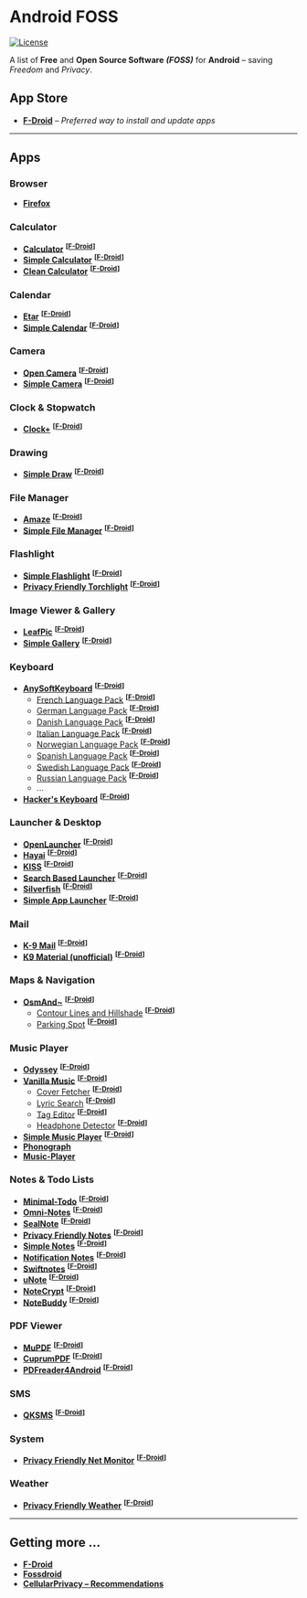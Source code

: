 # Android FOSS

[![License](https://img.shields.io/badge/license-GPLv3-yellow.svg)](LICENSE)

A list of **Free** and **Open Source Software** ***(FOSS)*** for **Android** – saving *Freedom* and *Privacy*.


## App Store
- [**F-Droid**](https://f-droid.org/) *– Preferred way to install and update apps*

------------------------

## Apps

### Browser
- [**Firefox**](https://www.mozilla.org/de/firefox/android/)


### Calculator
- [**Calculator**](https://github.com/Xlythe/Calculator) <sup>**[[F-Droid](https://f-droid.org/repository/browse/?fdid=com.xlythe.calculator.material)]**</sup>
- [**Simple Calculator**](https://github.com/SimpleMobileTools/Simple-Calculator) <sup>**[[F-Droid](https://f-droid.org/repository/browse/?fdid=com.simplemobiletools.calculator)]**</sup>
- [**Clean Calculator**](https://github.com/jchmrt/clean-calculator) <sup>**[[F-Droid](https://f-droid.org/repository/browse/?fdid=home.jmstudios.calc)]**</sup>


### Calendar
- [**Etar**](https://github.com/Etar-Group/Etar-Calendar) <sup>**[[F-Droid](https://f-droid.org/repository/browse/?fdid=ws.xsoh.etar)]**</sup>
- [**Simple Calendar**](https://github.com/SimpleMobileTools/Simple-Calendar) <sup>**[[F-Droid](https://f-droid.org/repository/browse/?fdid=com.simplemobiletools.calendar)]**</sup>


### Camera
- [**Open Camera**](http://opencamera.sourceforge.net/) <sup>**[[F-Droid](https://f-droid.org/repository/browse/?fdid=net.sourceforge.opencamera)]**</sup>
- [**Simple Camera**](https://github.com/SimpleMobileTools/Simple-Camera) <sup>**[[F-Droid](https://f-droid.org/repository/browse/?fdid=com.simplemobiletools.camera)]**</sup>


### Clock & Stopwatch
- [**Clock+**](https://github.com/philliphsu/ClockPlus) <sup>**[[F-Droid](https://f-droid.org/repository/browse/?fdid=com.philliphsu.clock2)]**</sup>


### Drawing
- [**Simple Draw**](https://github.com/SimpleMobileTools/Simple-Draw) <sup>**[[F-Droid](https://f-droid.org/repository/browse/?fdid=com.simplemobiletools.draw)]**</sup>


### File Manager
- [**Amaze**](https://github.com/arpitkh96/AmazeFileManager) <sup>**[[F-Droid](https://f-droid.org/repository/browse/?fdid=com.amaze.filemanager)]**</sup>
- [**Simple File Manager**](https://github.com/SimpleMobileTools/Simple-File-Manager) <sup>**[[F-Droid](https://f-droid.org/repository/browse/?fdid=com.simplemobiletools.filemanager)]**</sup>


### Flashlight
- [**Simple Flashlight**](https://github.com/SimpleMobileTools/Simple-Flashlight) <sup>**[[F-Droid](https://f-droid.org/repository/browse/?fdid=com.simplemobiletools.flashlight)]**</sup>
- [**Privacy Friendly Torchlight**](https://www.secuso.informatik.tu-darmstadt.de/en/secuso/research/results/privacy-friendly-apps/torchlight-app/) <sup>**[[F-Droid](https://f-droid.org/repository/browse/?fdid=com.secuso.torchlight2)]**</sup>


### Image Viewer & Gallery
- [**LeafPic**](https://github.com/HoraApps/LeafPic) <sup>**[[F-Droid](https://f-droid.org/repository/browse/?fdid=org.horaapps.leafpic)]**</sup>
- [**Simple Gallery**](https://github.com/SimpleMobileTools/Simple-Gallery) <sup>**[[F-Droid](https://f-droid.org/repository/browse/?fdid=com.simplemobiletools.gallery)]**</sup>


### Keyboard
- [**AnySoftKeyboard**](https://anysoftkeyboard.github.io/) <sup>**[[F-Droid](https://f-droid.org/repository/browse/?fdid=com.menny.android.anysoftkeyboard)]**</sup>
    - [French Language Pack](https://github.com/AnySoftKeyboard/LanguagePack) <sup>**[[F-Droid](https://f-droid.org/repository/browse/?fdid=com.anysoftkeyboard.languagepack.french_xlarge)]**</sup>
    - [German Language Pack](https://github.com/AnySoftKeyboard/LanguagePack) <sup>**[[F-Droid](https://f-droid.org/repository/browse/?fdid=com.anysoftkeyboard.languagepack.german)]**</sup>
    - [Danish Language Pack](https://github.com/AnySoftKeyboard/LanguagePack) <sup>**[[F-Droid](https://f-droid.org/repository/browse/?fdid=com.anysoftkeyboard.languagepack.danish)]**</sup>
    - [Italian Language Pack](https://github.com/AnySoftKeyboard/LanguagePack) <sup>**[[F-Droid](https://f-droid.org/repository/browse/?fdid=com.anysoftkeyboard.languagepack.italian)]**</sup>
    - [Norwegian Language Pack](https://github.com/AnySoftKeyboard/LanguagePack) <sup>**[[F-Droid](https://f-droid.org/repository/browse/?fdid=com.anysoftkeyboard.languagepack.norwegian)]**</sup>
    - [Spanish Language Pack](https://github.com/AnySoftKeyboard/LanguagePack) <sup>**[[F-Droid](https://f-droid.org/repository/browse/?fdid=com.anysoftkeyboard.languagepack.spain)]**</sup>
    - [Swedish Language Pack](https://github.com/AnySoftKeyboard/LanguagePack) <sup>**[[F-Droid](https://f-droid.org/repository/browse/?fdid=com.anysoftkeyboard.languagepack.swedish)]**</sup>
    - [Russian Language Pack](https://github.com/AnySoftKeyboard/LanguagePack) <sup>**[[F-Droid](https://f-droid.org/repository/browse/?fdid=com.anysoftkeyboard.languagepack.russian2)]**</sup>
    - ...
- [**Hacker's Keyboard**](https://github.com/klausw/hackerskeyboard) <sup>**[[F-Droid](https://f-droid.org/repository/browse/?fdid=org.pocketworkstation.pckeyboard)]**</sup>

### Launcher & Desktop
- [**OpenLauncher**](https://github.com/BennyKok/OpenLauncher) <sup>**[[F-Droid](https://f-droid.org/repository/browse/?fdid=com.benny.openlauncher)]**</sup>
- [**Hayai**](https://github.com/seizonsenryaku/HayaiLauncher) <sup>**[[F-Droid](https://f-droid.org/repository/browse/?fdid=com.hayaisoftware.launcher)]**</sup>
- [**KISS**](http://kisslauncher.com/) <sup>**[[F-Droid](https://f-droid.org/repository/browse/?fdid=fr.neamar.kiss)]**</sup>
- [**Search Based Launcher**](https://github.com/vackosar/search-based-launcher/) <sup>**[[F-Droid](https://f-droid.org/repository/browse/?fdid=com.vackosar.searchbasedlauncher)]**</sup>
- [**Silverfish**](https://github.com/stanipintjuk/Silverfish) <sup>**[[F-Droid](https://f-droid.org/repository/browse/?fdid=com.launcher.silverfish)]**</sup>
- [**Simple App Launcher**](https://github.com/SimpleMobileTools/Simple-App-Launcher) <sup>**[[F-Droid](https://f-droid.org/repository/browse/?fdid=com.simplemobiletools.applauncher)]**</sup>


### Mail
- [**K-9 Mail**](https://github.com/k9mail/k-9) <sup>**[[F-Droid](https://f-droid.org/repository/browse/?fdid=com.fsck.k9)]**</sup>
- [**K9 Material (unofficial)**](https://github.com/scoute-dich/K9-MailClient) <sup>**[[F-Droid](https://f-droid.org/repository/browse/?fdid=com.fsck.k9.material)]**</sup>


### Maps & Navigation
- [**OsmAnd~**](http://osmand.net/) <sup>**[[F-Droid](https://f-droid.org/repository/browse/?fdid=net.osmand.plus)]**</sup>
  - [Contour Lines and Hillshade](http://osmand.net/features?id=contour-lines-plugin) <sup>**[[F-Droid](https://f-droid.org/repository/browse/?fdid=net.osmand.srtmPlugin.paid)]**</sup>
  - [Parking Spot](http://osmand.net/features?id=parking-plugin) <sup>**[[F-Droid](https://f-droid.org/repository/browse/?fdid=net.osmand.parkingPlugin)]**</sup>


### Music Player
- [**Odyssey**](https://github.com/gateship-one/odyssey) <sup>**[[F-Droid](https://f-droid.org/repository/browse/?fdid=org.gateshipone.odyssey)]**</sup>
- [**Vanilla Music**](http://vanillamusic.io/) <sup>**[[F-Droid](https://f-droid.org/repository/browse/?fdid=ch.blinkenlights.android.vanilla)]**</sup>
    - [Cover Fetcher](http://vanillamusic.io/) <sup>**[[F-Droid](https://f-droid.org/repository/browse/?fdid=com.kanedias.vanilla.coverfetch)]**</sup>
    - [Lyric Search](http://vanillamusic.io/) <sup>**[[F-Droid](https://f-droid.org/repository/browse/?fdid=com.kanedias.vanilla.lyrics)]**</sup>
    - [Tag Editor](http://vanillamusic.io/) <sup>**[[F-Droid](https://f-droid.org/repository/browse/?fdid=com.kanedias.vanilla.audiotag)]**</sup>
    - [Headphone Detector](http://vanillamusic.io/) <sup>**[[F-Droid](https://f-droid.org/repository/browse/?fdid=ch.blinkenlights.android.vanillaplug)]**</sup>
- [**Simple Music Player**](https://github.com/SimpleMobileTools/Simple-Music-Player) <sup>**[[F-Droid](https://f-droid.org/repository/browse/?fdid=com.simplemobiletools.musicplayer)]**</sup>
- [**Phonograph**](https://github.com/kabouzeid/Phonograph)
- [**Music-Player**](https://github.com/andremion/Music-Player)


### Notes & Todo Lists
- [**Minimal-Todo**](https://github.com/rubenroy/Minimal-Todo) <sup>**[[F-Droid](https://f-droid.org/repository/browse/?fdid=com.rubenroy.minimaltodo)]**</sup>
- [**Omni-Notes**](https://federicoiosue.github.io/Omni-Notes/) <sup>**[[F-Droid](https://f-droid.org/repository/browse/?fdid=it.feio.android.omninotes.foss)]**</sup>
- [**SealNote**](https://github.com/vishesh/sealnote) <sup>**[[F-Droid](https://f-droid.org/repository/browse/?fdid=com.twistedplane.sealnote)]**</sup>
- [**Privacy Friendly Notes**](https://www.secuso.informatik.tu-darmstadt.de/en/secuso/research/results/privacy-friendly-apps/notes/) <sup>**[[F-Droid](https://f-droid.org/repository/browse/?fdid=org.secuso.privacyfriendlynotes)]**</sup>
- [**Simple Notes**](https://github.com/SimpleMobileTools/Simple-Notes) <sup>**[[F-Droid](https://f-droid.org/repository/browse/?fdid=com.simplemobiletools.notes)]**</sup>
- [**Notification Notes**](https://github.com/khuttun/NotificationNotes) <sup>**[[F-Droid](https://f-droid.org/repository/browse/?fdid=com.khuttun.notificationnotes)]**</sup>
- [**Swiftnotes**](https://github.com/adrianchifor/Swiftnotes) <sup>**[[F-Droid](https://f-droid.org/repository/browse/?fdid=com.moonpi.swiftnotes)]**</sup>
- [**uNote**](https://gitlab.com/Varlorg/uNote) <sup>**[[F-Droid](https://f-droid.org/repository/browse/?fdid=app.varlorg.unote)]**</sup>
- [**NoteCrypt**](https://github.com/RyuzakiKK/NoteCrypt) <sup>**[[F-Droid](https://f-droid.org/repository/browse/?fdid=com.notecryptpro)]**</sup>
- [**NoteBuddy**](https://github.com/YoeriNijs/NoteBuddy) <sup>**[[F-Droid](https://f-droid.org/repository/browse/?fdid=nl.yoerinijs.notebuddy)]**</sup>


### PDF Viewer
- [**MuPDF**](http://mupdf.com/) <sup>**[[F-Droid](https://f-droid.org/repository/browse/?fdid=com.artifex.mupdfdemo)]**</sup>
- [**CuprumPDF**](https://github.com/paride/CopperPDF) <sup>**[[F-Droid](https://f-droid.org/repository/browse/?fdid=org.ninthfloor.copperpdf)]**</sup>
- [**PDFreader4Android**](https://droidapps.github.io/pdfreader4Android/) <sup>**[[F-Droid](https://f-droid.org/repository/browse/?fdid=io.github.droidapps.pdfreader)]**</sup>


### SMS
- [**QKSMS**](https://github.com/moezbhatti/qksms) <sup>**[[F-Droid](https://f-droid.org/repository/browse/?fdid=com.moez.QKSMS)]**</sup>


### System
- [**Privacy Friendly Net Monitor**](https://www.secuso.informatik.tu-darmstadt.de/en/secuso/research/results/privacy-friendly-apps/net-monitor/) <sup>**[[F-Droid](https://f-droid.org/repository/browse/?fdid=org.secuso.privacyfriendlynetmonitor)]**</sup>


### Weather
- [**Privacy Friendly Weather**](https://www.secuso.informatik.tu-darmstadt.de/en/secuso/research/results/privacy-friendly-apps/weather/) <sup>**[[F-Droid](https://f-droid.org/repository/browse/?fdid=org.secuso.privacyfriendlyweather)]**</sup>


------------------------

## Getting more …

- [**F-Droid**](https://f-droid.org/)
- [**Fossdroid**](https://fossdroid.com/)
- [**CellularPrivacy – Recommendations**](https://github.com/CellularPrivacy/Android-IMSI-Catcher-Detector/wiki/Recommendations)

